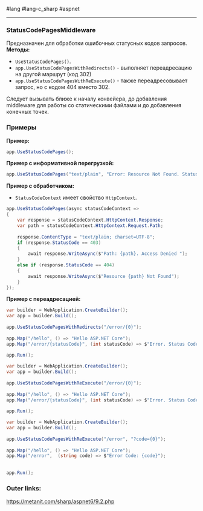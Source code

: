 #lang #lang-c_sharp #aspnet

---
### StatusCodePagesMiddleware

Предназначен для обработки ошибочных статусных кодов запросов.
**Методы:**
- `UseStatusCodePages()`.
- `app.UseStatusCodePagesWithRedirects()` - выполняет переадресацию на другой маршрут (код 302)
- `app.UseStatusCodePagesWithReExecute()` - также переадресовывает запрос, но с кодом 404 вместо 302.

Следует вызывать ближе к началу конвейера, до добавления middleware для работы со статическими файлами и до добавления конечных точек.

### Примеры

**Пример:**
```csharp
app.UseStatusCodePages();
```

**Пример с информативной перегрузкой:**
```csharp
app.UseStatusCodePages("text/plain", "Error: Resource Not Found. Status code: {0}");
```

**Пример с обработчиком:**
- `StatusCodeContext` имеет свойство `HttpContext`.
```csharp
app.UseStatusCodePages(async statusCodeContext =>
{
    var response = statusCodeContext.HttpContext.Response;
    var path = statusCodeContext.HttpContext.Request.Path;
 
    response.ContentType = "text/plain; charset=UTF-8";
    if (response.StatusCode == 403)
    {
        await response.WriteAsync($"Path: {path}. Access Denied ");
    }
    else if (response.StatusCode == 404)
    {
        await response.WriteAsync($"Resource {path} Not Found");
    }
});
```

**Пример с переадресацией:**
```csharp
var builder = WebApplication.CreateBuilder();
var app = builder.Build();
 
app.UseStatusCodePagesWithRedirects("/error/{0}");
 
app.Map("/hello", () => "Hello ASP.NET Core");
app.Map("/error/{statusCode}", (int statusCode) => $"Error. Status Code: {statusCode}");
 
app.Run();
```

```csharp
var builder = WebApplication.CreateBuilder();
var app = builder.Build();
 
app.UseStatusCodePagesWithReExecute("/error/{0}");
 
app.Map("/hello", () => "Hello ASP.NET Core");
app.Map("/error/{statusCode}", (int statusCode) => $"Error. Status Code: {statusCode}");
 
app.Run();
```

```csharp
var builder = WebApplication.CreateBuilder();
var app = builder.Build();
 
app.UseStatusCodePagesWithReExecute("/error", "?code={0}");
 
app.Map("/hello", () => "Hello ASP.NET Core");
app.Map("/error",  (string code) => $"Error Code: {code}");
 
 
app.Run();
```

### Outer links:
https://metanit.com/sharp/aspnet6/9.2.php